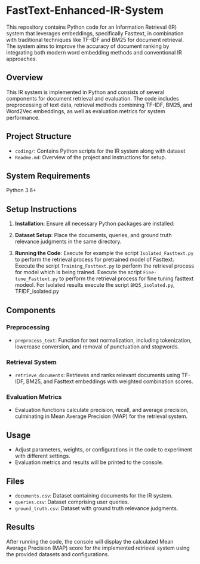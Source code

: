 # FastText-Enhanced-IR-System

This repository contains Python code for an Information Retrieval (IR) system that leverages embeddings, specifically Fasttext, in combination with traditional techniques like TF-IDF and BM25 for document retrieval. The system aims to improve the accuracy of document ranking by integrating both modern word embedding methods and conventional IR approaches.

## Overview

This IR system is implemented in Python and consists of several components for document retrieval and evaluation. The code includes preprocessing of text data, retrieval methods combining TF-IDF, BM25, and Word2Vec embeddings, as well as evaluation metrics for system performance.

## Project Structure

- `coding/`: Contains Python scripts for the IR system along with dataset
- `Readme.md`: Overview of the project and instructions for setup.

## System Requirements
Python 3.6+


## Setup Instructions

1. **Installation**: Ensure all necessary Python packages are installed:


2. **Dataset Setup**: Place the documents, queries, and ground truth relevance judgments in the same directory.

3. **Running the Code**: 
Execute for example the script `Isolated_Fasttext.py` to perform the retrieval process for pretrained model of Fasttext. 
Execute the script `Training_Fasttext.py` to perform the retrieval process for model which is being trained. 
Execute the script `Fine-tune_Fasttext.py` to perform the retrieval process for fine tuning fasttext modeol.
For Isolated results execute the script `BM25_isolated.py`, TFIDF_isolated.py
## Components

### Preprocessing
- `preprocess_text`: Function for text normalization, including tokenization, lowercase conversion, and removal of punctuation and stopwords.

### Retrieval System
- `retrieve_documents`: Retrieves and ranks relevant documents using TF-IDF, BM25, and Fasttext embeddings with weighted combination scores.

### Evaluation Metrics
- Evaluation functions calculate precision, recall, and average precision, culminating in Mean Average Precision (MAP) for the retrieval system.

## Usage

- Adjust parameters, weights, or configurations in the code to experiment with different settings.
- Evaluation metrics and results will be printed to the console.

## Files
- `documents.csv`: Dataset containing documents for the IR system.
- `queries.csv`: Dataset comprising user queries.
- `ground_truth.csv`: Dataset with ground truth relevance judgments.

## Results
After running the code, the console will display the calculated Mean Average Precision (MAP) score for the implemented retrieval system using the provided datasets and configurations.


